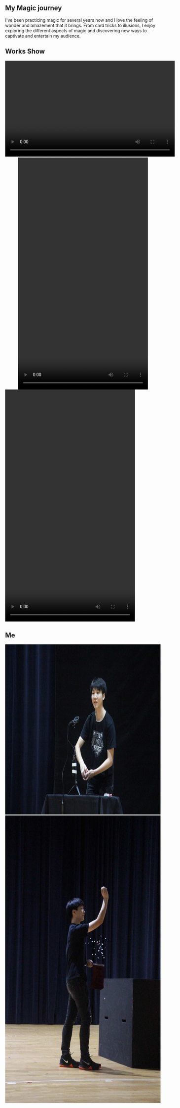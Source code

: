 ## My Magic journey

I've been practicing magic for several years now and I love the feeling of wonder and amazement that it brings. From card tricks to illusions, I enjoy exploring the different aspects of magic and discovering new ways to captivate and entertain my audience. 

## Works Show

<video width="550" height="310" controls>
  <source src="/images/magic3.MP4" type="video/mp4">
  
</video>

<div style="display: flex; justify-content: center;">
  <video width="421" height="750" controls>
    <source src="/images/magic4.MP4" type="video/mp4">
  </video>
</div>


<video width="421" height="750" controls>
  <source src="/images/magic4.MP4" type="video/mp4">
  
</video>

## Me
<img src="/images/magic1.JPG" alt="magic1" width="980" height="550">
<img src="/images/magic2.JPG" alt="magic2" width="620" height="930">
